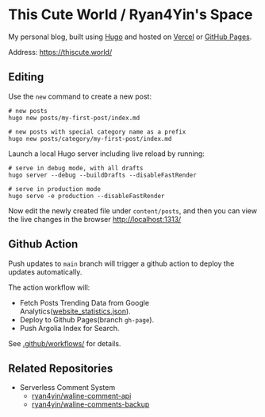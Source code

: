 # This Cute World / Ryan4Yin's Space

My personal blog, built using [Hugo](https://github.com/gohugoio/hugo) and hosted on [Vercel](https://vercel.com/dashboard/usage) or [GitHub Pages](https://pages.github.com/).

Address: https://thiscute.world/

## Editing

Use the `new` command to create a new post:

```shell
# new posts
hugo new posts/my-first-post/index.md

# new posts with special category name as a prefix
hugo new posts/category/my-first-post/index.md
```

Launch a local Hugo server including live reload by running:

```shell
# serve in debug mode, with all drafts
hugo server --debug --buildDrafts --disableFastRender

# serve in production mode
hugo serve -e production --disableFastRender
```

Now edit the newly created file under `content/posts`, and then you can view the live changes in the browser <http://localhost:1313/>


## Github Action

Push updates to `main` branch will trigger a github action to deploy the updates automatically.

The action workflow will:

- Fetch Posts Trending Data from Google Analytics([website_statistics.json](./data/website_statistics.json)).
- Deploy to Github Pages(branch `gh-page`).
- Push Argolia Index for Search.

See [.github/workflows/](/.github/workflows/) for details.

## Related Repositories

- Serverless Comment System
  - [ryan4yin/waline-comment-api](https://github.com/ryan4yin/waline-comment-api)
  - [ryan4yin/waline-comments-backup](https://github.com/ryan4yin/waline-comments-backup)

